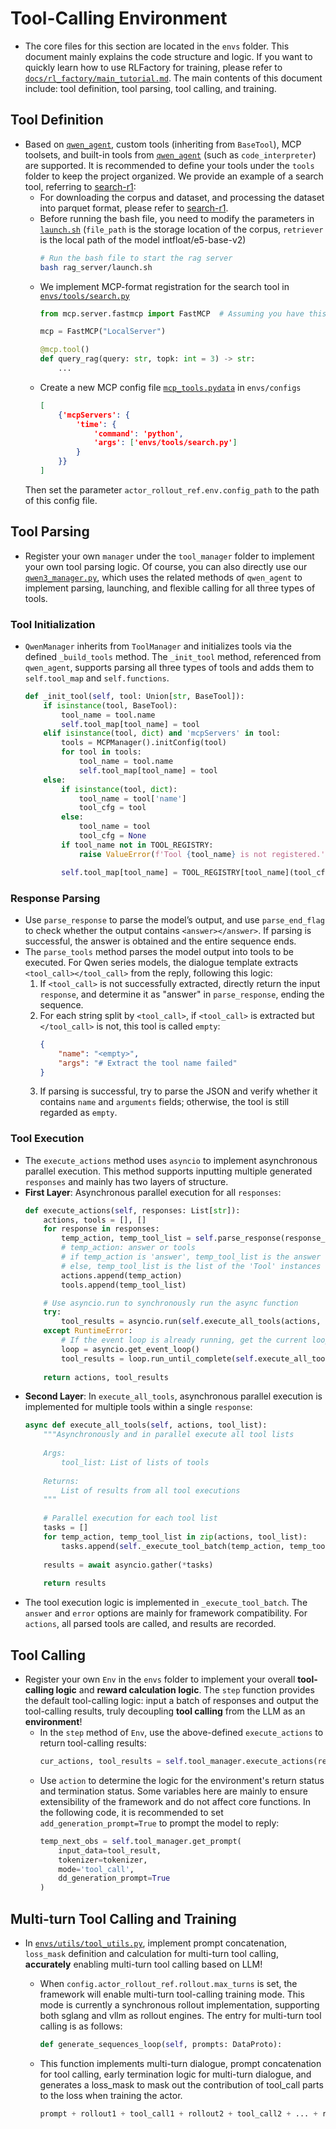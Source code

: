 # Tool-Calling Environment
+ The core files for this section are located in the `envs` folder. This document mainly explains the code structure and logic. If you want to quickly learn how to use RLFactory for training, please refer to [`docs/rl_factory/main_tutorial.md`](../main_tutorial.md). The main contents of this document include: tool definition, tool parsing, tool calling, and training.

## Tool Definition
+ Based on [`qwen_agent`](https://github.com/QwenLM/Qwen-Agent), custom tools (inheriting from `BaseTool`), MCP toolsets, and built-in tools from [`qwen_agent`](https://github.com/QwenLM/Qwen-Agent) (such as `code_interpreter`) are supported. It is recommended to define your tools under the `tools` folder to keep the project organized. We provide an example of a search tool, referring to [search-r1](https://github.com/PeterGriffinJin/Search-R1):
  + For downloading the corpus and dataset, and processing the dataset into parquet format, please refer to [search-r1](https://github.com/PeterGriffinJin/Search-R1).
  + Before running the bash file, you need to modify the parameters in [`launch.sh`](../../../rag_server/launch.sh) (`file_path` is the storage location of the corpus, `retriever` is the local path of the model intfloat/e5-base-v2)
    ```bash
    # Run the bash file to start the rag server
    bash rag_server/launch.sh
    ```
  + We implement MCP-format registration for the search tool in [`envs/tools/search.py`](../../../envs/tools/search.py)
    ```python
    from mcp.server.fastmcp import FastMCP  # Assuming you have this base library
    
    mcp = FastMCP("LocalServer")
    
    @mcp.tool()
    def query_rag(query: str, topk: int = 3) -> str:
        ...
    ```
  + Create a new MCP config file [`mcp_tools.pydata`](../../../envs/configs/mcp_tools.pydata) in `envs/configs`
    ```json
    [
        {'mcpServers': {
            'time': {
                'command': 'python',
                'args': ['envs/tools/search.py']
            }
        }}
    ]
    ```
  Then set the parameter `actor_rollout_ref.env.config_path` to the path of this config file.

## Tool Parsing
+ Register your own `manager` under the `tool_manager` folder to implement your own tool parsing logic. Of course, you can also directly use our [`qwen3_manager.py`](../../../envs/tool_manager/qwen3_manager.py), which uses the related methods of `qwen_agent` to implement parsing, launching, and flexible calling for all three types of tools.

### Tool Initialization
+ `QwenManager` inherits from `ToolManager` and initializes tools via the defined `_build_tools` method. The `_init_tool` method, referenced from `qwen_agent`, supports parsing all three types of tools and adds them to `self.tool_map` and `self.functions`.
    ```python
    def _init_tool(self, tool: Union[str, BaseTool]):
        if isinstance(tool, BaseTool):
            tool_name = tool.name
            self.tool_map[tool_name] = tool
        elif isinstance(tool, dict) and 'mcpServers' in tool:
            tools = MCPManager().initConfig(tool)
            for tool in tools:
                tool_name = tool.name
                self.tool_map[tool_name] = tool
        else:
            if isinstance(tool, dict):
                tool_name = tool['name']
                tool_cfg = tool
            else:
                tool_name = tool
                tool_cfg = None
            if tool_name not in TOOL_REGISTRY:
                raise ValueError(f'Tool {tool_name} is not registered.')

            self.tool_map[tool_name] = TOOL_REGISTRY[tool_name](tool_cfg)
    ```

### Response Parsing
+ Use `parse_response` to parse the model’s output, and use `parse_end_flag` to check whether the output contains `<answer></answer>`. If parsing is successful, the answer is obtained and the entire sequence ends.
+ The `parse_tools` method parses the model output into tools to be executed. For Qwen series models, the dialogue template extracts `<tool_call></tool_call>` from the reply, following this logic:
    1. If `<tool_call>` is not successfully extracted, directly return the input `response`, and determine it as "answer" in `parse_response`, ending the sequence.
    2. For each string split by `<tool_call>`, if `<tool_call>` is extracted but `</tool_call>` is not, this tool is called `empty`:
        ```json
        {
            "name": "<empty>", 
            "args": "# Extract the tool name failed"
        }
        ```
    3. If parsing is successful, try to parse the JSON and verify whether it contains `name` and `arguments` fields; otherwise, the tool is still regarded as `empty`.

### Tool Execution
+ The `execute_actions` method uses `asyncio` to implement asynchronous parallel execution. This method supports inputting multiple generated `responses` and mainly has two layers of structure.
+ **First Layer**: Asynchronous parallel execution for all `responses`:
    ```python
    def execute_actions(self, responses: List[str]):
        actions, tools = [], []
        for response in responses:
            temp_action, temp_tool_list = self.parse_response(response_content=response)
            # temp_action: answer or tools
            # if temp_action is 'answer', temp_tool_list is the answer
            # else, temp_tool_list is the list of the 'Tool' instances
            actions.append(temp_action)
            tools.append(temp_tool_list)

        # Use asyncio.run to synchronously run the async function
        try:
            tool_results = asyncio.run(self.execute_all_tools(actions, tools))
        except RuntimeError:
            # If the event loop is already running, get the current loop
            loop = asyncio.get_event_loop()
            tool_results = loop.run_until_complete(self.execute_all_tools(actions, tools))
        
        return actions, tool_results
    ```
+ **Second Layer**: In `execute_all_tools`, asynchronous parallel execution is implemented for multiple tools within a single `response`:
    ```python
    async def execute_all_tools(self, actions, tool_list):
        """Asynchronously and in parallel execute all tool lists
        
        Args:
            tool_list: List of lists of tools
            
        Returns:
            List of results from all tool executions
        """
        
        # Parallel execution for each tool list
        tasks = []
        for temp_action, temp_tool_list in zip(actions, tool_list):
            tasks.append(self._execute_tool_batch(temp_action, temp_tool_list))
        
        results = await asyncio.gather(*tasks)
        
        return results
    ```
+ The tool execution logic is implemented in `_execute_tool_batch`. The `answer` and `error` options are mainly for framework compatibility. For `actions`, all parsed tools are called, and results are recorded.

## Tool Calling
+ Register your own `Env` in the `envs` folder to implement your overall **tool-calling logic** and **reward calculation logic**. The `step` function provides the default tool-calling logic: input a batch of responses and output the tool-calling results, truly decoupling **tool calling** from the LLM as an **environment**!
  + In the `step` method of `Env`, use the above-defined `execute_actions` to return tool-calling results:
    ```python
    cur_actions, tool_results = self.tool_manager.execute_actions(responses=responses)
    ```
  + Use `action` to determine the logic for the environment's return status and termination status. Some variables here are mainly to ensure extensibility of the framework and do not affect core functions. In the following code, it is recommended to set `add_generation_prompt=True` to prompt the model to reply:
    ```python
    temp_next_obs = self.tool_manager.get_prompt(
        input_data=tool_result, 
        tokenizer=tokenizer,
        mode='tool_call',
        dd_generation_prompt=True
    )
    ```

## Multi-turn Tool Calling and Training
+ In [`envs/utils/tool_utils.py`](../../../envs/utils/tool_utils.py), implement prompt concatenation, `loss_mask` definition and calculation for multi-turn tool calling, **accurately** enabling multi-turn tool calling based on LLM!
    
    + When `config.actor_rollout_ref.rollout.max_turns` is set, the framework will enable multi-turn tool-calling training mode. This mode is currently a synchronous rollout implementation, supporting both sglang and vllm as rollout engines. The entry for multi-turn tool calling is as follows:
        ```python
        def generate_sequences_loop(self, prompts: DataProto):
        ```
    + This function implements multi-turn dialogue, prompt concatenation for tool calling, early termination logic for multi-turn dialogue, and generates a loss_mask to mask out the contribution of tool_call parts to the loss when training the actor.
        ```python
        prompt + rollout1 + tool_call1 + rollout2 + tool_call2 + ... + rolloutn + tool_calln
        ```